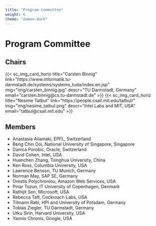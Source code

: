 ```yaml
---
title: "Program Committee"
weight: 6
theme: "damon-dark"
---
```


# Program Committee

## Chairs
<div class="d-flex flex-column flex-lg-row">
    {{< sc_img_card_horiz title="Carsten Binnig" 
        link="https://www.informatik.tu-darmstadt.de/systems/systems_tuda/index.en.jsp"
        img="img/carsten_binnig.jpg"
        descr="TU Darmstadt, Germany" 
        email="carsten.binnig@cs.tu-darmstadt.de"
    >}}
    <span></span>
    {{< sc_img_card_horiz title="Nesime Tatbul" 
        link="https://people.csail.mit.edu/tatbul/"
        img="img/nesime_tatbul.png"
        descr="Intel Labs and MIT, USA" 
        email="tatbul@csail.mit.edu"
    >}}
</div>


## Members
- Anastasia Ailamaki, EPFL, Switzerland
- Beng Chin Ooi, National University of Singapore, Singapore
- Danica Porobic, Oracle, Switzerland
- David Cohen, Intel, USA
- Huanchen Zhang, Tsinghua University, China
- Ken Ross, Columbia University, USA
- Lawrence Benson, TU Munich, Germany
- Norman May, SAP SE, Germany
- Orestis Polychroniou, Amazon Web Services, USA
- Pinar Tozun, IT University of Copenhagen, Denmark
- Rathijit Sen, Microsoft, USA
- Rebecca Taft, Cockroach Labs, USA
- Tilmann Rabl, HPI and University of Potsdam, Germany
- Tobias Ziegler, TU Darmstadt, Germany
- Utku Sirin, Harvard University, USA
- Yannis Chronis, Google, USA